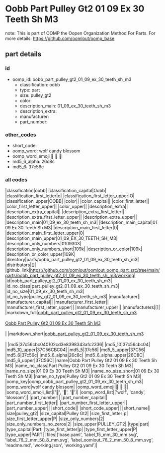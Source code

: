 # Oobb Part Pulley Gt2 01 09 Ex 30 Teeth Sh M3  

note: This is part of OOMP the Oopen Organization Method For Parts. For more details: https://github.com/oomlout/oomp_base

##  part details





### id
* oomp_id: oobb_part_pulley_gt2_01_09_ex_30_teeth_sh_m3
  * classification: oobb
  * type: part
  * size: pulley_gt2
  * color: 
  * description_main: 01_09_ex_30_teeth_sh_m3
  * description_extra: 
  * manufacturer: 
  * part_number: 

### other_codes
* short_code: 
* oomp_word: wolf candy blossom
* oomp_word_emoji :wolf: :candy: :blossom:
* md5_6_alpha: 26c8c
* md5_6: 37c56c

### all codes 
|classification|oobb|
|classification_capital|Oobb|
|classification_first_letter|o|
|classification_first_letter_upper|O|
|classification_upper|OOBB|
|color||
|color_capital||
|color_first_letter||
|color_first_letter_upper||
|color_upper||
|description_extra||
|description_extra_capital||
|description_extra_first_letter||
|description_extra_first_letter_upper||
|description_extra_upper||
|description_main|01_09_ex_30_teeth_sh_m3|
|description_main_capital|01 09 Ex 30 Teeth Sh M3|
|description_main_first_letter|0|
|description_main_first_letter_upper|0|
|description_main_upper|01_09_EX_30_TEETH_SH_M3|
|description_only_numbers|0109303|
|description_only_numbers_short|109k|
|description_or_color|109k|
|description_or_color_upper|109K|
|directory|parts/oobb_part_pulley_gt2_01_09_ex_30_teeth_sh_m3|
|distributors|[]|
|github_link|https://github.com/oomlout/oomlout_oomp_part_src/tree/main/parts/oobb_part_pulley_gt2_01_09_ex_30_teeth_sh_m3/working|
|id|oobb_part_pulley_gt2_01_09_ex_30_teeth_sh_m3|
|id_no_class|part_pulley_gt2_01_09_ex_30_teeth_sh_m3|
|id_no_size|01_09_ex_30_teeth_sh_m3|
|id_no_type|pulley_gt2_01_09_ex_30_teeth_sh_m3|
|manufacturer||
|manufacturer_capital||
|manufacturer_first_letter||
|manufacturer_first_letter_upper||
|manufacturer_upper||
|manufacturers|[]|
|markdown_full|[oobb_part_pulley_gt2_01_09_ex_30_teeth_sh_m3](https://github.com/oomlout/oomlout_oomp_part_src/tree/main/parts/oobb_part_pulley_gt2_01_09_ex_30_teeth_sh_m3/working)<br>[](https://github.com/oomlout/oomlout_oomp_part_src/tree/main/parts/oobb_part_pulley_gt2_01_09_ex_30_teeth_sh_m3/working)<br>[Oobb Part Pulley Gt2 01 09 Ex 30 Teeth Sh M3](https://github.com/oomlout/oomlout_oomp_part_src/tree/main/parts/oobb_part_pulley_gt2_01_09_ex_30_teeth_sh_m3/working)<br><br>|
|markdown_short|[oobb_part_pulley_gt2_01_09_ex_30_teeth_sh_m3](https://github.com/oomlout/oomlout_oomp_part_src/tree/main/parts/oobb_part_pulley_gt2_01_09_ex_30_teeth_sh_m3/working)<br><br>|
|md5|37c56cbc040102cd3e8398343afc2336|
|md5_10|37c56cbc04|
|md5_10_upper|37C56CBC04|
|md5_5|37c56|
|md5_5_upper|37C56|
|md5_6|37c56c|
|md5_6_alpha|26c8c|
|md5_6_alpha_upper|26C8C|
|md5_6_upper|37C56C|
|name|Oobb Part Pulley Gt2 01 09 Ex 30 Teeth Sh M3|
|name_no_class|Part Pulley Gt2 01 09 Ex 30 Teeth Sh M3|
|name_no_size|01 09 Ex 30 Teeth Sh M3|
|name_no_size_short|01 09 Ex 30 Teeth Sh M3|
|name_no_type|Pulley Gt2 01 09 Ex 30 Teeth Sh M3|
|oomp_key|oomp_oobb_part_pulley_gt2_01_09_ex_30_teeth_sh_m3|
|oomp_word|wolf candy blossom|
|oomp_word_emoji|:wolf: :candy: :blossom:|
|oomp_word_emoji_list|[':wolf:', ':candy:', ':blossom:']|
|oomp_word_list|['wolf', 'candy', 'blossom']|
|part_number||
|part_number_capital||
|part_number_first_letter||
|part_number_first_letter_upper||
|part_number_upper||
|short_code||
|short_code_upper||
|short_name||
|size|pulley_gt2|
|size_capital|Pulley Gt2|
|size_first_letter|p|
|size_first_letter_upper|P|
|size_only_numbers|2|
|size_only_numbers_no_zeros|2|
|size_upper|PULLEY_GT2|
|type|part|
|type_capital|Part|
|type_first_letter|p|
|type_first_letter_upper|P|
|type_upper|PART|
|files|['base.yaml', 'label_15_mm_30_mm.svg', 'label_76_2_mm_50_8_mm.svg', 'label_oomlout_76_2_mm_50_8_mm.svg', 'readme.md', 'working.json', 'working.yaml']|

